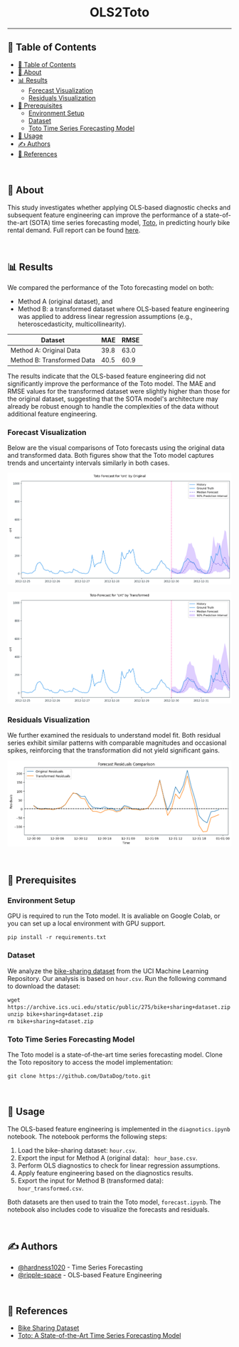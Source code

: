 <h1 align="center">OLS2Toto</h1>

<div align="center">


</div>

---

<!-- <p align="center"> Few lines describing your project.
    <br> 
</p> -->

## 📝 Table of Contents

- [📝 Table of Contents](#-table-of-contents)
- [🧐 About ](#-about-)
- [📊 Results ](#-results-)
  - [Forecast Visualization](#forecast-visualization)
  - [Residuals Visualization](#residuals-visualization)
- [🏁 Prerequisites ](#-prerequisites-)
  - [Environment Setup](#environment-setup)
  - [Dataset](#dataset)
  - [Toto Time Series Forecasting Model](#toto-time-series-forecasting-model)
- [🎈 Usage ](#-usage-)
- [✍️ Authors ](#️-authors-)
- [📓 References ](#-references-)

<br>

## 🧐 About <a name = "about"></a>

This study investigates whether applying OLS-based diagnostic checks and subsequent feature engineering can improve the performance of a state-of-the-art (SOTA) time series forecasting model, [Toto](https://arxiv.org/abs/2407.07874), in predicting hourly bike rental demand. Full report can be found [here](https://www.overleaf.com/read/ftncmqsqbysm#3457b3).


<br>

## 📊 Results <a name = "results"></a>
We compared the performance of the Toto forecasting model on both:
* Method A (original dataset), and
* Method B: a transformed dataset where OLS-based feature engineering was applied to address linear regression assumptions (e.g., heteroscedasticity, multicollinearity).

| Dataset                    | MAE  | RMSE |
| -------------------------- | ---- | ---- |
| Method A: Original Data    | 39.8 | 63.0 |
| Method B: Transformed Data | 40.5 | 60.9 |

The results indicate that the OLS-based feature engineering did not significantly improve the performance of the Toto model. The MAE and RMSE values for the transformed dataset were slightly higher than those for the original dataset, suggesting that the SOTA model's architecture may already be robust enough to handle the complexities of the data without additional feature engineering.

### Forecast Visualization
Below are the visual comparisons of Toto forecasts using the original data and transformed data. Both figures show that the Toto model captures trends and uncertainty intervals similarly in both cases.

![Forecast by Original Data](https://raw.githubusercontent.com/hardness1020/OLS2Toto/main/figures/results/Forecast_by_Original_Data.png)

![Forecast by Transformed Data](https://raw.githubusercontent.com/hardness1020/OLS2Toto/main/figures/results/Forecast_by_Transformed_Data.png)

### Residuals Visualization
We further examined the residuals to understand model fit. Both residual series exhibit similar patterns with comparable magnitudes and occasional spikes, reinforcing that the transformation did not yield significant gains.

![Comparison of Residuals](https://raw.githubusercontent.com/hardness1020/OLS2Toto/main/figures/results/Comparison_of_Residuals.png)

<br>

## 🏁 Prerequisites <a name = "prerequisites"></a>
### Environment Setup
GPU is required to run the Toto model. It is avaliable on Google Colab, or you can set up a local environment with GPU support.
```
pip install -r requirements.txt
```

### Dataset
We analyze the [bike-sharing dataset](https://archive.ics.uci.edu/dataset/275/bike+sharing+dataset) from the UCI Machine Learning Repository. Our analysis is based on `hour.csv`. Run the following command to download the dataset:

```
wget https://archive.ics.uci.edu/static/public/275/bike+sharing+dataset.zip
unzip bike+sharing+dataset.zip
rm bike+sharing+dataset.zip
```


### Toto Time Series Forecasting Model
The Toto model is a state-of-the-art time series forecasting model. Clone the Toto repository to access the model implementation:
```
git clone https://github.com/DataDog/toto.git
```


<br>

## 🎈 Usage <a name="usage"></a>
The OLS-based feature engineering is implemented in the `diagnotics.ipynb` notebook. The notebook performs the following steps:
1. Load the bike-sharing dataset: `hour.csv`.
2. Export the input for Method A (original data): ` hour_base.csv`.
3. Perform OLS diagnostics to check for linear regression assumptions.
4. Apply feature engineering based on the diagnostics results.
5. Export the input for Method B (transformed data): ` hour_transformed.csv`.

Both datasets are then used to train the Toto model, `forecast.ipynb`. The notebook also includes code to visualize the forecasts and residuals.


<br>

## ✍️ Authors <a name = "authors"></a>

- [@hardness1020](https://github.com/hardness1020) - Time Series Forecasting
- [@ripple-space](https://github.com/ripple-space) - OLS-based Feature Engineering


<br>

## 📓 References <a name = "references"></a>
- [Bike Sharing Dataset](https://archive.ics.uci.edu/dataset/275/bike+sharing+dataset)
- [Toto: A State-of-the-Art Time Series Forecasting Model](https://arxiv.org/abs/2407.07874)
